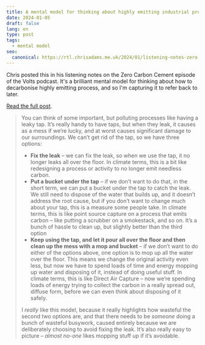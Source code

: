 ```yaml
---
title: A mental model for thinking about highly emitting industrial processes
date: 2024-01-05
draft: false
lang: en
type: post
tags:
  - mental model
seo:
  canonical: https://rtl.chrisadams.me.uk/2024/01/listening-notes-zero-carbon-cement-on-the-volts-podcast/
---
```


Chris posted this in his listening notes on the Zero Carbon Cement episode of the Volts podcast. It's a brilliant mental model for thinking about how to decarbonise highly emitting process, and so I'm capturing it to refer back to later.

[Read the full post](https://rtl.chrisadams.me.uk/2024/01/listening-notes-zero-carbon-cement-on-the-volts-podcast/).

> You can think of some important, but polluting processes like having a leaky tap. It’s really handy to have taps, but when they leak, it causes as a mess if we’re lucky, and at worst causes significant damage to our surroundings.
> We can’t get rid of the tap, so we have three options:
>
> - **Fix the leak** – we can fix the leak, so when we use the tap, it no longer leaks all over the floor. In climate terms, this is a bit like redesigning a process or activity to no longer emit needless carbon.
> - **Put a bucket under the tap** – if we don’t want to do that, in the short term, we can put a bucket under the tap to catch the leak. We still need to dispose of the water that builds up, and it doesn’t address the root cause, but if you don’t want to change much about your tap, this is a measure some people take. In climate terms, this is like point source capture on a process that emits carbon – like putting a scrubber on a smokestack, and so on. It’s a bunch of hassle to clean up, but slightly better than the third option
> - **Keep using the tap, and let it pour all over the floor and then clean up the mess with a mop and bucket** – if we don’t want to do either of the options above, one option is to mop up all the water over the floor. This means we change the original activity even less, but now we have to spend loads of time and energy mopping up water and disposing of it, instead of doing useful stuff. In climate terms, this is like Direct Air Capture – now we’re spending loads of energy trying to collect the carbon in a really spread out, diffuse form, before we can even think about disposing of it safely.
>
> I _really_ like this model, because it really highlights how wasteful the second two options are, and that there needs to be _someone_ doing a bunch of wasteful busywork, caused entirely because we are deliberately choosing to avoid fixing the leak. It’s also really easy to picture – _almost no-one_ likes mopping stuff up if it’s avoidable.

